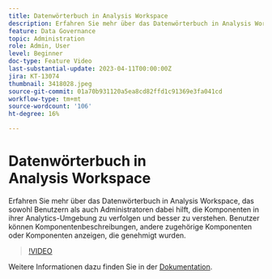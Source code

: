 ```yaml
---
title: Datenwörterbuch in Analysis Workspace
description: Erfahren Sie mehr über das Datenwörterbuch in Analysis Workspace, das sowohl Benutzern als auch Administratoren dabei hilft, die Komponenten in ihrer Analytics-Umgebung zu verfolgen und besser zu verstehen. Benutzer können Komponentenbeschreibungen, andere zugehörige Komponenten oder Komponenten anzeigen, die genehmigt wurden.
feature: Data Governance
topic: Administration
role: Admin, User
level: Beginner
doc-type: Feature Video
last-substantial-update: 2023-04-11T00:00:00Z
jira: KT-13074
thumbnail: 3418028.jpeg
source-git-commit: 01a70b931120a5ea8cd82ffd1c91369e3fa041cd
workflow-type: tm+mt
source-wordcount: '106'
ht-degree: 16%

---
```



# Datenwörterbuch in Analysis Workspace

Erfahren Sie mehr über das Datenwörterbuch in Analysis Workspace, das sowohl Benutzern als auch Administratoren dabei hilft, die Komponenten in ihrer Analytics-Umgebung zu verfolgen und besser zu verstehen. Benutzer können Komponentenbeschreibungen, andere zugehörige Komponenten oder Komponenten anzeigen, die genehmigt wurden.

>[!VIDEO](https://video.tv.adobe.com/v/3418028/?quality=12&learn=on)

Weitere Informationen dazu finden Sie in der [Dokumentation](https://experienceleague.adobe.com/docs/analytics/analyze/analysis-workspace/components/data-dictionary/data-dictionary-overview.html?lang=en).
